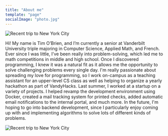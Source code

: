 ```yaml
---
title: "About me"
template: "page"
socialImage: "photo.jpg"
---
```


![Recent trip to New York City](/media/newyork_1.jpeg)

Hi! My name is Tim O’Brien, and I’m currently a senior at Vanderbilt University triple majoring in Computer Science, Applied Math, and French. Ever since I was little, I’ve been really into problem-solving, which led me to math competitions in middle and high school. Once I discovered programming, I knew it was a natural fit as it allows me the opportunity to solve challenging problems every single day. I'm really passionate about spreading my love for programming, so I work on-campus as a teaching assistant for an upper-level CS class as well as helping to organize a yearly hackathon as part of VandyHacks. Last summer, I worked at a startup on a variety of projects. I helped revamp the development environment using Docker, created a mail tracking system for printed checks, added automatic email notifications to the internal portal, and much more. In the future, I'm hoping to go into backend development, since I particularly enjoy coming up with and implementing algorithms to solve lots of different kinds of problems.

![Recent trip to New York City](/media/newyork_2.jpeg)
